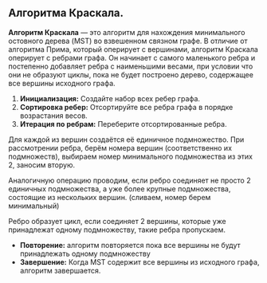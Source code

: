 ## Алгоритма Краскала.

**Алгоритм Краскала** — это алгоритм для нахождения минимального остовного дерева (MST) во взвешенном связном графе. В отличие от алгоритма Прима, который оперирует с вершинами, алгоритм Краскала оперирует с ребрами графа. Он начинает с самого маленького ребра и постепенно добавляет ребра с наименьшими весами, при условии что они не образуют циклы, пока не будет построено дерево, содержащее все вершины исходного графа.

1) **Инициализация:** Создайте набор всех ребер графа.
2) **Сортировка ребер:** Отсортируйте все ребра графа в порядке возрастания весов.
3) **Итерация по ребрам:** Переберите отсортированные ребра.

Для каждой из вершин создаётся её единичное подмножество. При рассмотрении ребра, берём номера вершин (соответственно их подмножеств), выбираем номер минимального подмножества из этих 2, заносим вторую.

Аналогичную операцию проводим, если ребро соединяет не просто 2 единичных подмножества, а уже более крупные подмножества, состоящие из нескольких вершин. (сливаем, номер берем минимальный)

Ребро образует цикл, если соединяет 2 вершины, которые уже принадлежат одному подмножеству, такие ребра пропускаем.
* **Повторение:** алгоритм повторяется пока все вершины не будут принадлежать одному подмножеству
* **Завершение:** Когда MST содержит все вершины из исходного графа, алгоритм завершается.

